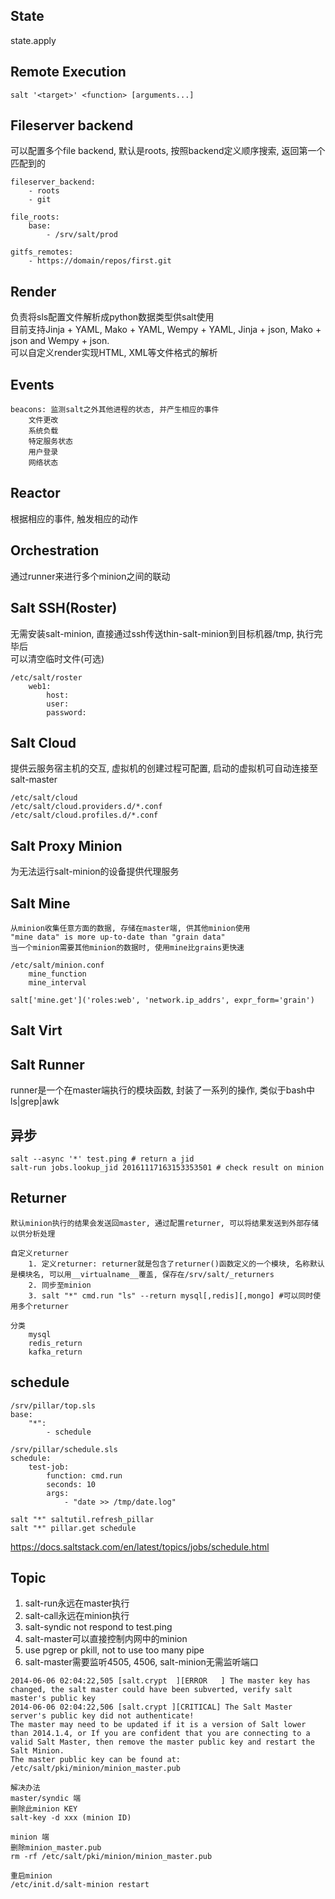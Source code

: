 ## State
state.apply
## Remote Execution
```
salt '<target>' <function> [arguments...]
```
## Fileserver backend
可以配置多个file backend, 默认是roots, 按照backend定义顺序搜索, 返回第一个匹配到的   
```
fileserver_backend:
    - roots
    - git

file_roots:
    base:
        - /srv/salt/prod

gitfs_remotes:
    - https://domain/repos/first.git
```

## Render
负责将sls配置文件解析成python数据类型供salt使用  
目前支持Jinja + YAML, Mako + YAML, Wempy + YAML, Jinja + json, Mako + json and Wempy + json.  
可以自定义render实现HTML, XML等文件格式的解析  

## Events
```
beacons: 监测salt之外其他进程的状态, 并产生相应的事件
    文件更改
    系统负载
    特定服务状态
    用户登录
    网络状态
```
## Reactor
根据相应的事件, 触发相应的动作

## Orchestration
通过runner来进行多个minion之间的联动  

## Salt SSH(Roster)
无需安装salt-minion, 直接通过ssh传送thin-salt-minion到目标机器/tmp, 执行完毕后  
可以清空临时文件(可选)  
   
```
/etc/salt/roster
    web1:
        host:
        user:
        password:
```
## Salt Cloud
提供云服务宿主机的交互, 虚拟机的创建过程可配置, 启动的虚拟机可自动连接至salt-master
```
/etc/salt/cloud
/etc/salt/cloud.providers.d/*.conf
/etc/salt/cloud.profiles.d/*.conf
```

## Salt Proxy Minion
为无法运行salt-minion的设备提供代理服务  

## Salt Mine
```
从minion收集任意方面的数据, 存储在master端, 供其他minion使用
"mine data" is more up-to-date than "grain data"
当一个minion需要其他minion的数据时, 使用mine比grains更快速

/etc/salt/minion.conf
    mine_function
    mine_interval

salt['mine.get']('roles:web', 'network.ip_addrs', expr_form='grain') 
```

## Salt Virt  

## Salt Runner
runner是一个在master端执行的模块函数, 封装了一系列的操作, 类似于bash中ls|grep|awk


## 异步
```
salt --async '*' test.ping # return a jid
salt-run jobs.lookup_jid 20161117163153353501 # check result on minion 
```

## Returner
```
默认minion执行的结果会发送回master, 通过配置returner, 可以将结果发送到外部存储以供分析处理

自定义returner
    1. 定义returner: returner就是包含了returner()函数定义的一个模块, 名称默认是模块名, 可以用__virtualname__覆盖, 保存在/srv/salt/_returners
    2. 同步至minion
    3. salt "*" cmd.run "ls" --return mysql[,redis][,mongo] #可以同时使用多个returner

分类
    mysql
    redis_return
    kafka_return
```

## schedule
```
/srv/pillar/top.sls
base:
    "*":
        - schedule

/srv/pillar/schedule.sls
schedule:
    test-job:
        function: cmd.run
        seconds: 10
        args:
            - "date >> /tmp/date.log" 

salt "*" saltutil.refresh_pillar
salt "*" pillar.get schedule

```
https://docs.saltstack.com/en/latest/topics/jobs/schedule.html

## Topic
1. salt-run永远在master执行
2. salt-call永远在minion执行
3. salt-syndic not respond to test.ping  
4. salt-master可以直接控制内网中的minion
5. use pgrep or pkill, not to use too many pipe  
6. salt-master需要监听4505, 4506, salt-minion无需监听端口

```
2014-06-06 02:04:22,505 [salt.crypt  ][ERROR   ] The master key has changed, the salt master could have been subverted, verify salt master's public key 
2014-06-06 02:04:22,506 [salt.crypt ][CRITICAL] The Salt Master server's public key did not authenticate! 
The master may need to be updated if it is a version of Salt lower than 2014.1.4, or If you are confident that you are connecting to a valid Salt Master, then remove the master public key and restart the Salt Minion. 
The master public key can be found at: 
/etc/salt/pki/minion/minion_master.pub 

解决办法 
master/syndic 端 
删除此minion KEY
salt-key -d xxx (minion ID)

minion 端 
删除minion_master.pub 
rm -rf /etc/salt/pki/minion/minion_master.pub

重启minion
/etc/init.d/salt-minion restart

```
